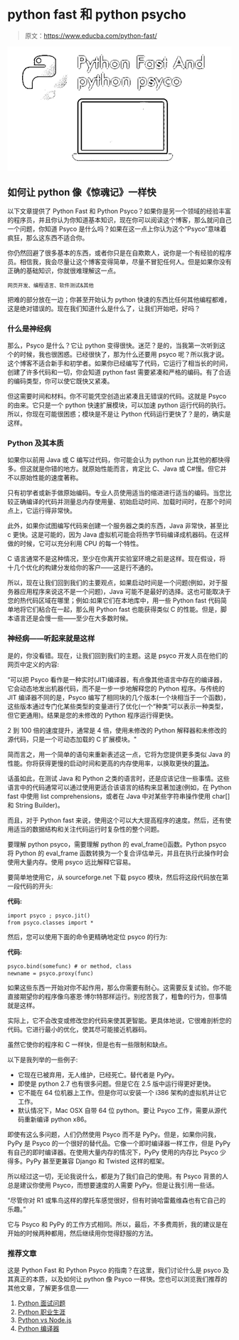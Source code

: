 # python fast 和 python psycho

> 原文：<https://www.educba.com/python-fast/>

![Python Fast](img/7ce1dc7fe37ac85bae5db93200f82d7f.png)



## 如何让 python 像《惊魂记》一样快

以下文章提供了 Python Fast 和 Python Psyco？如果你是另一个领域的经验丰富的程序员，并且你认为你知道基本知识，现在你可以阅读这个博客，那么就问自己一个问题，你知道 Psyco 是什么吗？如果在这一点上你认为这个“Psyco”意味着疯狂，那么这东西不适合你。

你仍然回避了很多基本的东西，或者你只是在自欺欺人，说你是一个有经验的程序员。相信我，我会尽量让这个博客变得简单，尽量不冒犯任何人。但是如果你没有正确的基础知识，你就很难理解这一点。

<small>网页开发、编程语言、软件测试&其他</small>

把难的部分放在一边；你甚至开始认为 python 快速的东西比任何其他编程都难，这是绝对错误的。现在我们知道什么是什么了，让我们开始吧，好吗？

### 什么是神经病

那么，Psyco 是什么？它让 python 变得很快。迷茫？是的，当我第一次听到这个的时候，我也很困惑。已经很快了，那为什么还要用 psyco 呢？所以我才说。这个博客不适合新手和初学者。如果你已经编写了代码，它运行了相当长的时间，创建了许多代码和一切，你会知道 python fast 需要紧凑和严格的编码。有了合适的编码类型，你可以使它既快又紧凑。

但这需要时间和材料。你不可能凭空创造出紧凑且无错误的代码。这就是 Psyco 的由来。它只是一个 python 快速扩展模块，可以加速 python 运行代码的执行。所以，你现在可能很困惑；模块是不是让 Python 代码运行更快了？是的，确实是这样。

### Python 及其本质

如果你以前用 Java 或 C 编写过代码，你可能会认为 python run 比其他的都快得多。但这就是你错的地方。就原始性能而言，肯定比 C、Java 或 C#慢。但它并不以原始性能的速度著称。

只有初学者或新手做原始编码。专业人员使用适当的缩进进行适当的编码。当您比较正确编译的代码并测量总内存使用量、初始启动时间、加载时间时，在那个时间点上，它运行得非常快。

此外，如果你试图编写代码来创建一个服务器之类的东西，Java 非常快，甚至比 c 更快。这是可能的，因为 Java 虚拟机可能会将热字节码编译成机器码。在这样做的时候，它可以充分利用 CPU 的每一个特性。

C 语言通常不是这种情况，至少在你离开实验室环境之前是这样。现在假设，将十几个优化的构建分发给你的客户——这是行不通的。

所以，现在让我们回到我们的主要观点，如果启动时间是一个问题(例如，对于服务器应用程序来说这不是一个问题)，Java 可能不是最好的选择。这也可能取决于您的热代码区域在哪里；例如:如果它们在本地库中，用一些 Python fast 代码简单地将它们粘合在一起，那么用 Python fast 也能获得类似 C 的性能。但是，脚本语言还是会慢一些——至少在大多数时候。

### 神经病——听起来就是这样

是的，你没看错。现在，让我们回到我们的主题。这是 psyco 开发人员在他们的网页中定义的内容:

“可以把 Psyco 看作是一种实时(JIT)编译器，有点像其他语言中存在的编译器，它会动态地发出机器代码，而不是一步一步地解释您的 Python 程序。与传统的 JIT 编译器不同的是，Psyco 编写了相同块的几个版本(一个块相当于一个函数)，这些版本通过专门化某些类型的变量进行了优化(一个“种类”可以表示一种类型，但它更通用)。结果是您的未修改的 Python 程序运行得更快。

2 到 100 倍的速度提升，通常是 4 倍，使用未修改的 Python 解释器和未修改的源代码，只是一个可动态加载的 C 扩展模块。"

简而言之，用一个简单的语句来重新表述这一点，它将为您提供更多类似 Java 的性能。你将获得更慢的启动时间和更高的内存使用率，以换取更快的[算法](https://www.educba.com/learning-algorithms/ "Best Programming Languages for Algorithms")。

话虽如此，在测试 Java 和 Python 之类的语言时，还是应该记住一些事情。这些语言中的代码通常可以通过使用更适合该语言的结构来显著加速(例如，在 Python fast 中使用 list comprehensions，或者在 Java 中对某些字符串操作使用 char[]和 String Builder)。

而且，对于 Python fast 来说，使用这个可以大大提高程序的速度。然后，还有使用适当的数据结构和关注代码运行时复杂性的整个问题。

要理解 python psyco，需要理解 python 的 eval_frame()函数。Python psyco 将 Python 的 eval_frame 函数转换为一个复合评估单元，并且在执行此操作时会使用大量内存。使用 psyco 远比解释它容易。

要简单地使用它，从 sourceforge.net 下载 psyco 模块，然后将这段代码放在第一段代码的开头:

**代码:**

```
import psyco ; psyco.jit()
from psyco.classes import *
```

然后，您可以使用下面的命令更精确地定位 psyco 的行为:

**代码:**

```
psyco.bind(somefunc) # or method, class
newname = psyco.proxy(func)
```

如果这些东西一开始对你不起作用，那么你需要有耐心。这需要反复试验。你不能直接期望你的程序像乌塞恩·博尔特那样运行。别挖苦我了，粗鲁的行为，但事情就是这样。

实际上，它不会改变或修改您的代码来使其更智能。更具体地说，它很难剖析您的代码。它进行最小的优化，使其尽可能接近机器码。

虽然它使你的程序和 C 一样快，但是也有一些限制和缺点。

以下是我列举的一些例子:

*   它现在已被弃用，无人维护，已经死亡。替代者是 PyPy。
*   即使是 python 2.7 也有很多问题。但是它在 2.5 版中运行得更好更快。
*   它不能在 64 位机器上工作。但是你可以安装一个 i386 架构的虚拟机并让它工作。
*   默认情况下，Mac OSX 自带 64 位 python。要让 Psyco 工作，需要从源代码重新编译 python x86。

即使有这么多问题，人们仍然使用 Psyco 而不是 PyPy。但是，如果你问我，PyPy 是 Psyco 的一个很好的替代品。它像一个即时编译器一样工作，但是 PyPy 有自己的即时编译器。在使用大量内存的情况下，PyPy 使用的内存比 Psyco 少得多。PyPy 甚至更兼容 Django 和 Twisted 这样的框架。

所以经过这一切，无论我说什么，都是为了我们自己的使用。有 Psyco 背景的人总是建议你使用 Psyco，而想要速度的人需要 PyPy。但是让我引用一些话。

“尽管你对 R1 或隼鸟这样的摩托车感觉很好，但有时骑哈雷戴维森也有它自己的乐趣。”

它与 Psyco 和 PyPy 的工作方式相同。所以，最后，不多费周折，我的建议是在开始的时候两种都用，然后继续用你觉得舒服的方法。

### 推荐文章

这是 Python Fast 和 Python Psyco 的指南？在这里，我们讨论什么是 psyco 及其真正的本质，以及如何让 python 像 Psyco 一样快。您也可以浏览我们推荐的其他文章，了解更多信息——

1.  [Python 面试问题](https://www.educba.com/python-interview-questions/)
2.  [Python 职业生涯](https://www.educba.com/careers-in-python/)
3.  [Python vs Node.js](https://www.educba.com/python-vs-node-js/)
4.  [Python 编译器](https://www.educba.com/python-compilers/)





